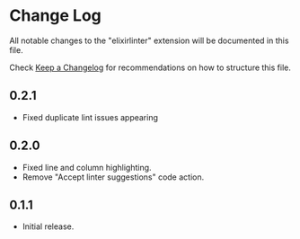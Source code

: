# Change Log
All notable changes to the "elixirlinter" extension will be documented in this file.

Check [Keep a Changelog](http://keepachangelog.com/) for recommendations on how to structure this file.

## 0.2.1
- Fixed duplicate lint issues appearing

## 0.2.0
- Fixed line and column highlighting.
- Remove "Accept linter suggestions" code action.
## 0.1.1
- Initial release.
